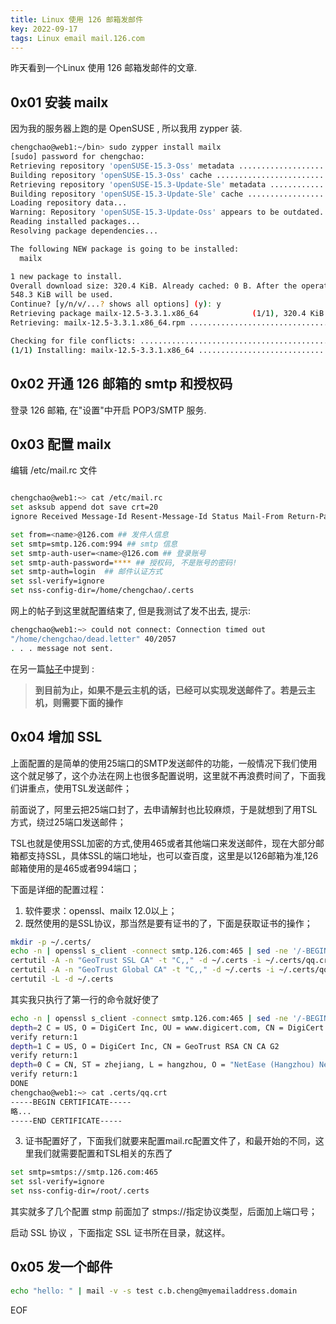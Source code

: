 ```yaml
---
title: Linux 使用 126 邮箱发邮件
key: 2022-09-17
tags: Linux email mail.126.com
---
```


昨天看到一个Linux 使用 126 邮箱发邮件的文章.

<!--more-->

## 0x01 安装 mailx

因为我的服务器上跑的是 OpenSUSE , 所以我用  zypper 装.

```bash
chengchao@web1:~/bin> sudo zypper install mailx
[sudo] password for chengchao:
Retrieving repository 'openSUSE-15.3-Oss' metadata ..................................[done]
Building repository 'openSUSE-15.3-Oss' cache .......................................[done]
Retrieving repository 'openSUSE-15.3-Update-Sle' metadata ...........................[done]
Building repository 'openSUSE-15.3-Update-Sle' cache ................................[done]
Loading repository data...
Warning: Repository 'openSUSE-15.3-Update-Oss' appears to be outdated. Consider using a different mirror or server.
Reading installed packages...
Resolving package dependencies...

The following NEW package is going to be installed:
  mailx

1 new package to install.
Overall download size: 320.4 KiB. Already cached: 0 B. After the operation, additional
548.3 KiB will be used.
Continue? [y/n/v/...? shows all options] (y): y
Retrieving package mailx-12.5-3.3.1.x86_64            (1/1), 320.4 KiB (548.3 KiB unpacked)
Retrieving: mailx-12.5-3.3.1.x86_64.rpm .............................................[done]

Checking for file conflicts: ........................................................[done]
(1/1) Installing: mailx-12.5-3.3.1.x86_64 ...........................................[done]
```

## 0x02 开通 126 邮箱的 smtp 和授权码

登录 126 邮箱, 在"设置"中开启 POP3/SMTP 服务.

## 0x03 配置 mailx

编辑 /etc/mail.rc 文件

```bash

chengchao@web1:~> cat /etc/mail.rc
set asksub append dot save crt=20
ignore Received Message-Id Resent-Message-Id Status Mail-From Return-Path Via

set from=<name>@126.com ## 发件人信息
set smtp=smtp.126.com:994 ## smtp 信息
set smtp-auth-user=<name>@126.com ## 登录账号
set smtp-auth-password=**** ## 授权码, 不是账号的密码!
set smtp-auth=login  ## 邮件认证方式
set ssl-verify=ignore
set nss-config-dir=/home/chengchao/.certs
```

网上的帖子到这里就配置结束了, 但是我测试了发不出去, 提示:

```bash
chengchao@web1:~> could not connect: Connection timed out
"/home/chengchao/dead.letter" 40/2057
. . . message not sent.
```

在另一篇[帖子](https://cloud.tencent.com/developer/article/1416520)中提到 :

> **到目前为止，如果不是云主机的话，已经可以实现发送邮件了。若是云主机，则需要下面的操作**

## 0x04 增加 SSL

上面配置的是简单的使用25端口的SMTP发送邮件的功能，一般情况下我们使用这个就足够了，这个办法在网上也很多配置说明，这里就不再浪费时间了，下面我们讲重点，使用TSL发送邮件；

前面说了，阿里云把25端口封了，去申请解封也比较麻烦，于是就想到了用TSL方式，绕过25端口发送邮件；

TSL也就是使用SSL加密的方式,使用465或者其他端口来发送邮件，现在大部分邮箱都支持SSL，具体SSL的端口地址，也可以查百度，这里是以126邮箱为准,126邮箱使用的是465或者994端口；

下面是详细的配置过程：

1. 软件要求：openssl、mailx 12.0以上；
2. 既然使用的是SSL协议，那当然是要有证书的了，下面是获取证书的操作；

```bash
mkdir -p ~/.certs/
echo -n | openssl s_client -connect smtp.126.com:465 | sed -ne '/-BEGIN CERTIFICATE-/,/-END CERTIFICATE-/p' > ~/.certs/qq.crt
certutil -A -n "GeoTrust SSL CA" -t "C,," -d ~/.certs -i ~/.certs/qq.crt
certutil -A -n "GeoTrust Global CA" -t "C,," -d ~/.certs -i ~/.certs/qq.crt
certutil -L -d ~/.certs
```

其实我只执行了第一行的命令就好使了

```bash
echo -n | openssl s_client -connect smtp.126.com:465 | sed -ne '/-BEGIN CERTIFICATE-/,/-END CERTIFICATE-/p' > ~/.certs/qq.crt
depth=2 C = US, O = DigiCert Inc, OU = www.digicert.com, CN = DigiCert Global Root CA
verify return:1
depth=1 C = US, O = DigiCert Inc, CN = GeoTrust RSA CN CA G2
verify return:1
depth=0 C = CN, ST = zhejiang, L = hangzhou, O = "NetEase (Hangzhou) Network Co., Ltd", CN = *.126.com
verify return:1
DONE
chengchao@web1:~> cat .certs/qq.crt
-----BEGIN CERTIFICATE-----
略...
-----END CERTIFICATE-----

```

3. 证书配置好了，下面我们就要来配置mail.rc配置文件了，和最开始的不同，这里我们就需要配置和TSL相关的东西了

```bash
set smtp=smtps://smtp.126.com:465
set ssl-verify=ignore
set nss-config-dir=/root/.certs
```

其实就多了几个配置 stmp 前面加了 stmps://指定协议类型，后面加上端口号；

启动 SSL 协议 ，下面指定 SSL 证书所在目录，就这样。

## 0x05 发一个邮件

```bash
echo "hello: " | mail -v -s test c.b.cheng@myemailaddress.domain
```

EOF
